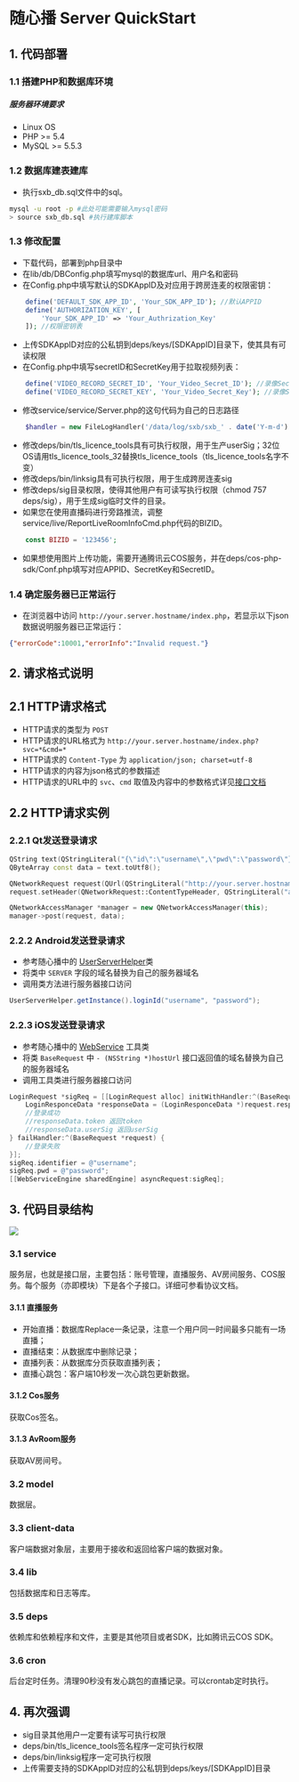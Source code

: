 # 随心播 Server QuickStart

## 1. 代码部署

### 1.1 搭建PHP和数据库环境

##### 服务器环境要求 

* Linux OS
* PHP >= 5.4
* MySQL >= 5.5.3

### 1.2 数据库建表建库

* 执行sxb_db.sql文件中的sql。
```bash
mysql -u root -p #此处可能需要输入mysql密码
> source sxb_db.sql #执行建库脚本
```

### 1.3 修改配置

* 下载代码，部署到php目录中
* 在lib/db/DBConfig.php填写mysql的数据库url、用户名和密码
* 在Config.php中填写默认的SDKAppID及对应用于跨房连麦的权限密钥：
```php
    define('DEFAULT_SDK_APP_ID', 'Your_SDK_APP_ID'); //默认APPID
    define('AUTHORIZATION_KEY', [
        'Your_SDK_APP_ID' => 'Your_Authrization_Key'
    ]); //权限密钥表
```
* 上传SDKAppID对应的公私钥到deps/keys/[SDKAppID]目录下，使其具有可读权限
* 在Config.php中填写secretID和SecretKey用于拉取视频列表：
```php
    define('VIDEO_RECORD_SECRET_ID', 'Your_Video_Secret_ID'); //录像Secret ID
    define('VIDEO_RECORD_SECRET_KEY', 'Your_Video_Secret_Key'); //录像Secret Key
```
* 修改service/service/Server.php的这句代码为自己的日志路径
```php
    $handler = new FileLogHandler('/data/log/sxb/sxb_' . date('Y-m-d') . '.log');
```
* 修改deps/bin/tls_licence_tools具有可执行权限，用于生产userSig；32位OS请用tls_licence_tools_32替换tls_licence_tools（tls_licence_tools名字不变）
* 修改deps/bin/linksig具有可执行权限，用于生成跨房连麦sig
* 修改deps/sig目录权限，使得其他用户有可读写执行权限（chmod 757 deps/sig），用于生成sig临时文件的目录。
* 如果您在使用直播码进行旁路推流，调整service/live/ReportLiveRoomInfoCmd.php代码的BIZID。
```php
    const BIZID = '123456';
```
* 如果想使用图片上传功能，需要开通腾讯云COS服务，并在deps/cos-php-sdk/Conf.php填写对应APPID、SecretKey和SecretID。

### 1.4 确定服务器已正常运行

* 在浏览器中访问 `http://your.server.hostname/index.php`，若显示以下json数据说明服务器已正常运行：
```json
{"errorCode":10001,"errorInfo":"Invalid request."}
```

## 2. 请求格式说明

## 2.1 HTTP请求格式
* HTTP请求的类型为 `POST`
* HTTP请求的URL格式为 `http://your.server.hostname/index.php?svc=*&cmd=*`
* HTTP请求的 `Content-Type` 为 `application/json; charset=utf-8`
* HTTP请求的内容为json格式的参数描述
* HTTP请求的URL中的 `svc`、`cmd` 取值及内容中的参数格式详见[接口文档](https://github.com/zhaoyang21cn/SuiXinBoPHPServer/blob/StandaloneAuth/%E9%9A%8F%E5%BF%83%E6%92%AD%E6%8E%A5%E5%8F%A3.markdown)

## 2.2 HTTP请求实例

### 2.2.1 Qt发送登录请求
```cpp
QString text(QStringLiteral("{\"id\":\"username\",\"pwd\":\"password\"}"));
QByteArray const data = text.toUtf8();

QNetworkRequest request(QUrl(QStringLiteral("http://your.server.hostname/index.php?svc=account&cmd=login")));
request.setHeader(QNetworkRequest::ContentTypeHeader, QStringLiteral("application/json; charset=utf-8"));

QNetworkAccessManager *manager = new QNetworkAccessManager(this);
manager->post(request, data);
```

### 2.2.2 Android发送登录请求

* 参考随心播中的 [UserServerHelper](https://github.com/zhaoyang21cn/ILiveSDK_Android_Demos/blob/master/app/src/main/java/com/tencent/qcloud/suixinbo/presenters/UserServerHelper.java)类
* 将类中 `SERVER` 字段的域名替换为自己的服务器域名
* 调用类方法进行服务器接口访问
```java
UserServerHelper.getInstance().loginId("username", "password");
```

### 2.2.3 iOS发送登录请求

* 参考随心播中的 [WebService](https://github.com/zhaoyang21cn/ILiveSDK_iOS_Demos/blob/master/suixinbo/TILLiveSDKShow/WebService) 工具类
* 将类 `BaseRequest` 中 `- (NSString *)hostUrl` 接口返回值的域名替换为自己的服务器域名
* 调用工具类进行服务器接口访问
```ObjectiveC
LoginRequest *sigReq = [[LoginRequest alloc] initWithHandler:^(BaseRequest *request) {
    LoginResponceData *responseData = (LoginResponceData *)request.response.data;
    //登录成功
    //responseData.token 返回token
    //responseData.userSig 返回userSig
} failHandler:^(BaseRequest *request) {
    //登录失败    
}];
sigReq.identifier = @"username";
sigReq.pwd = @"password";
[[WebServiceEngine sharedEngine] asyncRequest:sigReq];
```

## 3. 代码目录结构

![](https://mc.qcloudimg.com/static/img/0413205b36b65645ef4a5ddd8135198c/2.png)

### 3.1 service 

服务层，也就是接口层，主要包括：账号管理，直播服务、AV房间服务、COS服务。每个服务（亦即模块）下是各个子接口。详细可参看协议文档。

#### 3.1.1 直播服务

- 开始直播：数据库Replace一条记录，注意一个用户同一时间最多只能有一场直播；
- 直播结束：从数据库中删除记录；
- 直播列表：从数据库分页获取直播列表；
- 直播心跳包：客户端10秒发一次心跳包更新数据。

#### 3.1.2 Cos服务

获取Cos签名。

#### 3.1.3 AvRoom服务

获取AV房间号。


### 3.2 model 

数据层。

### 3.3 client-data 

客户端数据对象层，主要用于接收和返回给客户端的数据对象。

### 3.4 lib 

包括数据库和日志等库。

### 3.5 deps 

依赖库和依赖程序和文件，主要是其他项目或者SDK，比如腾讯云COS SDK。

### 3.6 cron 
后台定时任务。清理90秒没有发心跳包的直播记录。可以crontab定时执行。

## 4. 再次强调
 
 * sig目录其他用户一定要有读写可执行权限
 * deps/bin/tls_licence_tools签名程序一定可执行权限
 * deps/bin/linksig程序一定可执行权限
 * 上传需要支持的SDKAppID对应的公私钥到deps/keys/[SDKAppID]目录